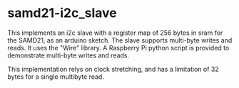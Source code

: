 # samd21-i2c_slave
This implements an i2c slave with a register map of 256 bytes in sram for the SAMD21, as an arduino sketch. The slave supports multi-byte writes and reads. It uses the "Wire" library.
A Raspberry Pi python script is provided to demonstrate multi-byte writes and reads.

This implementation relys on clock stretching, and has a limitation of 32 bytes for a single multibyte read.
